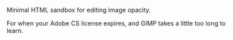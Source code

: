 Minimal HTML sandbox for editing image opacity. 

For when your Adobe CS license expires, and GIMP takes a little too long to learn. 